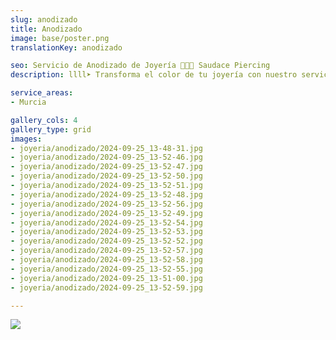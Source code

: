 ```yaml
---
slug: anodizado
title: Anodizado
image: base/poster.png
translationKey: anodizado

seo: Servicio de Anodizado de Joyería 🧷👂🏻 Saudace Piercing
description: llll➤ Transforma el color de tu joyería con nuestro servicio de anodizado, ✅ seguro y de alta calidad.

service_areas:
- Murcia

gallery_cols: 4
gallery_type: grid
images:
- joyeria/anodizado/2024-09-25_13-48-31.jpg
- joyeria/anodizado/2024-09-25_13-52-46.jpg
- joyeria/anodizado/2024-09-25_13-52-47.jpg
- joyeria/anodizado/2024-09-25_13-52-50.jpg
- joyeria/anodizado/2024-09-25_13-52-51.jpg
- joyeria/anodizado/2024-09-25_13-52-48.jpg
- joyeria/anodizado/2024-09-25_13-52-56.jpg
- joyeria/anodizado/2024-09-25_13-52-49.jpg
- joyeria/anodizado/2024-09-25_13-52-54.jpg
- joyeria/anodizado/2024-09-25_13-52-53.jpg
- joyeria/anodizado/2024-09-25_13-52-52.jpg
- joyeria/anodizado/2024-09-25_13-52-57.jpg
- joyeria/anodizado/2024-09-25_13-52-58.jpg
- joyeria/anodizado/2024-09-25_13-52-55.jpg
- joyeria/anodizado/2024-09-25_13-51-00.jpg
- joyeria/anodizado/2024-09-25_13-52-59.jpg

---
```


![](joyeria/anodizado/colores.jpg)
